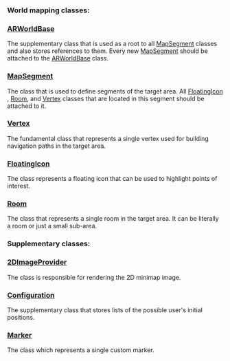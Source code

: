 ### World mapping classes:

### [ARWorldBase](https://github.com/nesseratious/AR-Navigation/blob/master/API/ARWorldBase.md) 
 
The supplementary class that is used as a root to all [MapSegment](https://github.com/nesseratious/AR-Navigation/blob/master/API/MapSegment.md) classes and also stores references to them. Every new [MapSegment](https://github.com/nesseratious/AR-Navigation/blob/master/API/MapSegment.md) should be attached to the [ARWorldBase](https://github.com/nesseratious/AR-Navigation/blob/master/API/ARWorldBase.md) class.


### [MapSegment](https://github.com/nesseratious/AR-Navigation/blob/master/API/MapSegment.md) 

The class that is used to define segments of the target area. All [FloatingIcon](https://github.com/nesseratious/AR-Navigation/blob/master/API/FloatingIcon.md) , [Room](https://github.com/nesseratious/AR-Navigation/blob/master/API/Room.md), and [Vertex](https://github.com/nesseratious/AR-Navigation/blob/master/API/Vetrex.md) classes that are located in this segment should be attached to it.
  
### [Vertex](https://github.com/nesseratious/AR-Navigation/blob/master/API/Vetrex.md) 

The fundamental class that represents a single vertex used for building navigation paths in the target area.

### [FloatingIcon](https://github.com/nesseratious/AR-Navigation/blob/master/API/FloatingIcon.md) 

The class represents a floating icon that can be used to highlight points of interest.

### [Room](https://github.com/nesseratious/AR-Navigation/blob/master/API/Room.md) 

The class that represents a single room in the target area. It can be literally a room or just a small sub-area.
  
  
### Supplementary classes:
   
### [2DImageProvider](https://github.com/nesseratious/AR-Navigation/blob/master/API/2DImageProvider.md) 
    
The class is responsible for rendering the 2D minimap image.
    
### [Configuration](https://github.com/nesseratious/AR-Navigation/blob/master/API/Configuration.md) 

The supplementary class that stores lists of the possible user's initial positions.
    
### [Marker](https://github.com/nesseratious/AR-Navigation/blob/master/API/Marker.md) 

The class which represents a single custom marker.

